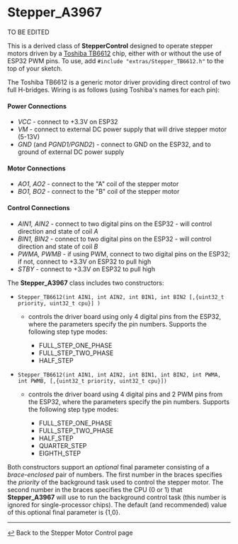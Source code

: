 # Stepper_A3967

TO BE EDITED


This is a derived class of **StepperControl** designed to operate stepper motors driven by a [Toshiba TB6612](https://www.adafruit.com/product/2448) chip, either with or without the use of ESP32 PWM pins.  To use, add `#include "extras/Stepper_TB6612.h"` to the top of your sketch.

The Toshiba TB6612 is a generic motor driver providing direct control of two full H-bridges.  Wiring is as follows (using Toshiba's names for each pin):

#### **Power Connections**
  * *VCC* - connect to +3.3V on ESP32
  * *VM* - connect to external DC power supply that will drive stepper motor (5-13V)
  * *GND* (and *PGND1/PGND2*) - connect to GND on the ESP32, and to ground of external DC power supply
#### **Motor Connections**
  *  *AO1, AO2* - connect to the "A" coil of the stepper motor
  *  *BO1, BO2* - connect to the "B" coil of the stepper motor
#### **Control Connections**
  * *AIN1, AIN2* - connect to two digital pins on the ESP32 - will control direction and state of coil *A*
  * *BIN1, BIN2* - connect to two digital pins on the ESP32 - will control direction and state of coil *B*
  * *PWMA, PWMB* - if using PWM, connect to two digital pins on the ESP32; if not, connect to +3.3V on ESP32 to pull high
  * *STBY* - connect to +3.3V on ESP32 to pull high
 
The **Stepper_A3967** class includes two constructors:
  * `Stepper_TB6612(int AIN1, int AIN2, int BIN1, int BIN2 [,{uint32_t priority, uint32_t cpu}] )`
    * controls the driver board using only 4 digital pins from the ESP32, where the parameters specify the pin numbers.  Supports the following step type modes:
      
      * FULL_STEP_ONE_PHASE
      * FULL_STEP_TWO_PHASE
      * HALF_STEP
      
  * `Stepper_TB6612(int AIN1, int AIN2, int BIN1, int BIN2, int PWMA, int PWMB, [,{uint32_t priority, uint32_t cpu}])`
    * controls the driver board using 4 digital pins and 2 PWM pins from the ESP32, where the parameters specify the pin numbers.  Supports the following step type modes:
      
      * FULL_STEP_ONE_PHASE
      * FULL_STEP_TWO_PHASE
      * HALF_STEP
      * QUARTER_STEP
      * EIGHTH_STEP
        
Both constructors support an *optional* final parameter consisting of a *brace-enclosed* pair of numbers.  The first number in the braces specifies the *priority* of the background task used to control the stepper motor.  The second number in the braces specifies the CPU (0 or 1) that **Stepper_A3967** will use to run the background control task (this number is ignored for single-processor chips).  The default (and recommended) value of this optional final parameter is {1,0}.  
        
---

[↩️](../Stepper.md) Back to the Stepper Motor Control page
